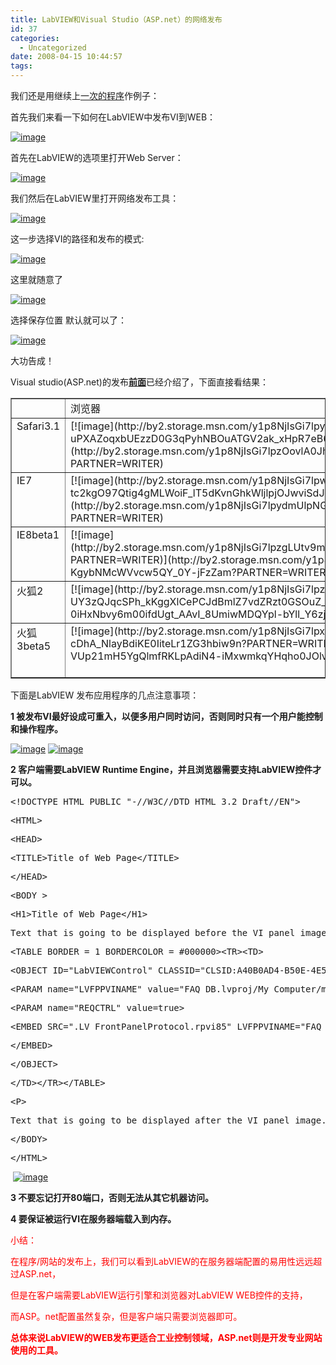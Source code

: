 ```yaml
---
title: LabVIEW和Visual Studio（ASP.net）的网络发布
id: 37
categories:
  - Uncategorized
date: 2008-04-15 10:44:57
tags:
---
```


<div id="msgcns!866B8F96A2761BBE!842" class="bvMsg">

我们还是用继续上[一次的程序](http://lhb5883.spaces.live.com/blog/cns!866B8F96A2761BBE!793.entry)作例子：

首先我们来看一下如何在LabVIEW中发布VI到WEB：

[![image](http://by2.storage.msn.com/y1p8NjIsGi7lpw__CMMSgi8xXAz2JIyCd2PQjFZ9QPVdo4tXVuEg0qqXBtaK94RpBF1IEnQZqtGo_6Mibp6m6bCD-aeDp2_vSaH?PARTNER=WRITER)](http://zdpe9q.bay.livefilestore.com/y1pwkYDTaroUr9Uge_-zbiiGzBNDigCY9IQN5HPhmA8Sq03-oTVLjivEvSR-Kq4cg-ws7BLVsV-xfmVRd5C9FZw2w?PARTNER=WRITER) 

首先在LabVIEW的选项里打开Web Server：

[![image](http://zdpe9q.bay.livefilestore.com/y1pAFYaglZOQhMzAI5L3JBsUrhGu8QCejxD89Ule-JLM1YeCtdDXz7L3XwP2aeE5ya5NBkFbZLsZYIBrtmC30LsuLmExrSR4nAf?PARTNER=WRITER)](http://zdpe9q.bay.livefilestore.com/y1pAFYaglZOQhMW-rlPEr6RkFiHe8p5XtUbZHTZ1Xj1SkO369wJLFDWiyOvPJKlJ8YeCxSGgr3hO-oGZ3vD1v46RvZoYgX46RdE?PARTNER=WRITER) 

我们然后在LabVIEW里打开网络发布工具：

[![image](http://by2.storage.msn.com/y1p8NjIsGi7lpw68nuPK7TEIardzdj_TvdyzC2BOLBTlcqT2czEE8POfsf8wv7-3vLAPqPpEsn2htTLoY80bcYrsFOK9o_LwhSB?PARTNER=WRITER)](http://by2.storage.msn.com/y1p8NjIsGi7lpzRSFtGQY3Zba1Y_GTqyviNyF8k82c0WT2BSTcfvzbupyxVDaEN8aDOuCbtTfQdK_9QRwsMx29hJ5NLXbQXV19Q?PARTNER=WRITER) 

这一步选择VI的路径和发布的模式:

[![image](http://zdpe9q.bay.livefilestore.com/y1pAFYaglZOQhMluv02iRJLzw1hGKGEDiFpr56U5c0KVnEQC21pI7b-mwu4kuaSU3_k0oAQpGwdx5d5sYUGgPkchdBKGCdQknaT?PARTNER=WRITER)](http://zdpe9q.bay.livefilestore.com/y1pAFYaglZOQhMGHBMSsuNJ9ft8_p1SATOVGhYGoKpbB1KazqoHv0p5FfAUXJ7F1Nz0Zh7UvmE3AGw9WeQopHrEQ48rbt_TZ4fz?PARTNER=WRITER) 

这里就随意了

[![image](http://zdpe9q.bay.livefilestore.com/y1pAFYaglZOQhOR685TQ5YzU5pHhRaaa8k0TWRdP58kSbwaMlQJlJeXqKB_6osvhLqiKQMFdOs9j81ruyn620xmuP-h3db04L2I?PARTNER=WRITER)](http://zdpe9q.bay.livefilestore.com/y1pAFYaglZOQhM-lBlEGEUJiCo7vFTrbFIpPu5B0f2RW7gLoj5_-YSj9mP6Uu6iRYupbZgTGXvX2qjLPq7j2I1-IjqRwSrH4Tyj?PARTNER=WRITER) 

选择保存位置 默认就可以了：

[![image](http://zdpe9q.bay.livefilestore.com/y1pAFYaglZOQhNDWd-SRmZYvI5c_Wz-d0NthvV51pBsFYXTGE2_BFDkW33xTgTPEaI8tNUhG5WHVnsNNPUd0uoalDyBmGjPJ-8X?PARTNER=WRITER)](http://zdpe9q.bay.livefilestore.com/y1pAFYaglZOQhN1y_6-r6G8Yb-E8U3qP7SmtHUMBqEI7KtyldtEffUHjnb6Nix81Ot9Ylp7y_nDjcJP__prOFGzc2sZk_pdF2pZ?PARTNER=WRITER) 

大功告成！

Visual studio(ASP.net)的发布[**前面**](http://lhb5883.spaces.live.com/blog/cns!866B8F96A2761BBE!793.entry)已经介绍了，下面直接看结果：
 <table cellspacing="0" cellpadding="2" width="400" border="1"> <tbody> <tr> <td valign="top" width="100"> </td> <td valign="top" width="100">浏览器</td> <td valign="top" width="100">LabVIEW 8.5</td> <td valign="top" width="100">ASP.net 2.0</td></tr> <tr> <td valign="top" width="100">Safari3.1</td> <td valign="top" width="100">[![image](http://by2.storage.msn.com/y1p8NjIsGi7lpyYEos7DCy5-uPXAZoqxbUEzzD0G3qPyhNBOuATGV2ak_xHpR7eB6pKFTTwOrinMtDhVLtwuAY9CxVAOjSsYOTW?PARTNER=WRITER)](http://by2.storage.msn.com/y1p8NjIsGi7lpzOovlA0Jhde32NrkvOsC2Q4lynGVmxlJ08dpNUL2_UzOKEIdvMwqFkYVHa5ZdjLW4wf_fzdjsSTX30Pbh4TO2F?PARTNER=WRITER)</td> <td valign="top" width="100">[![image](http://by2.storage.msn.com/y1p8NjIsGi7lpxmL93qpBC0MBPnD7EAzaWwtwsmMPqjPNSF5GJzHIfyOC2bEexx4tJI6s7ERIr14AhekSGaAONrlariLtkeHCmE?PARTNER=WRITER)](http://by2.storage.msn.com/y1p8NjIsGi7lpw_uCy9MDpW4Q4AfFNJPFXfy4M3zlTaP9DOh8s1hJdH1J0_vSp_05q13RR-9SxBrtx5kqqvlV2I8K8qLZ2T2lp9?PARTNER=WRITER)</td> <td valign="top" width="100">[![image](http://by2.storage.msn.com/y1p8NjIsGi7lpxLLikJ7aYjRmW4JqeDGh6xcEwq1qLdMeM-lW03wfSWdHCI41F5eofx4gGWINzxaN6EpUVSDHxc93vXUlx6vUXp?PARTNER=WRITER)](http://by2.storage.msn.com/y1p8NjIsGi7lpwH6HnFBb7bolo5VB3mDUpt5Afx9N4PfLvzoHJ8PsFT6QhE4N2bL9EcFGUXcMdTUdy3eaBV26U-OMsamPg0MOkG?PARTNER=WRITER)</td></tr> <tr> <td valign="top" width="100">IE7</td> <td valign="top" width="100">[![image](http://by2.storage.msn.com/y1p8NjIsGi7lpw2WPBkHnykC7JNt-e6YUfAGrhEkT5VpkT-tc2kgO97Qtig4gMLWoiF_lT5dKvnGhkWljlpjOJwviSdJc43QlVL?PARTNER=WRITER)](http://by2.storage.msn.com/y1p8NjIsGi7lpydmUlpNGjSMTWnYSMd0FIM0yy6HsG2vrxv9Otc2vcMQuY6_gp_hb44nndxYS6o1UJ9aVjAJA86yeTb-ufEvbRA?PARTNER=WRITER)</td> <td valign="top" width="100">[![image](http://by2.storage.msn.com/y1p8NjIsGi7lpxTHdzJESyV9fJn6QTmDAEDwWn7pFGO2BcCkwcXwNHEpKOhRKwDKTjzN-p2bgw58KY6W6lqH96Bbo2CmogrH-FA?PARTNER=WRITER)](http://by2.storage.msn.com/y1p8NjIsGi7lpwukNcvn20CT4cprLUxEyDuJYdzEOoSa8Yl0UErmxh3CPJi_Bdkc3uXM3lLz5powSgqbBKzc9b2ySzQsqicLDCb?PARTNER=WRITER)</td> <td valign="top" width="100">[![image](http://by2.storage.msn.com/y1p8NjIsGi7lpx9AldkWOlz3wwHKDC0qD0Rg7IZINHfwtH8C-ExBXwVswttXKOO3YOpe46M_Y9jJkP2SqJxvNZmd583GsJK1SYq?PARTNER=WRITER)](http://by2.storage.msn.com/y1p8NjIsGi7lpycwmL7IHwAY76BdYNt3LBZOOeg4VgEm_EsLl4fM1fS5PK2XVnn1zVoofKENtskQ7_7l0mSV_Xk-05iOE1neLmf?PARTNER=WRITER) </td></tr> <tr> <td valign="top" width="100">IE8beta1</td> <td valign="top" width="100">[![image](http://by2.storage.msn.com/y1p8NjIsGi7lpzgLUtv9m4wNW7GgeQKLQR9frOkh4y9848wyPCA0JqylQdpuzF5lmLGkGAPPso91itDgCm5QIz82kY1x76VyH7o?PARTNER=WRITER)](http://by2.storage.msn.com/y1p8NjIsGi7lpzu6tz-OmQn3jfTo4AmhKgGtkONP1oWmYtPxsI0BYlX0Ks7WR_jxIucXPXIML-KgybNMcWVvcw5QY_0Y-jFzZam?PARTNER=WRITER)</td> <td valign="top" width="100">[![image](http://by2.storage.msn.com/y1p8NjIsGi7lpx5bw-SQMgQfW4qJ9tV2akesBx49uD4-5OxXkLun1f3-WKGcHU_rzCsuVF64XkJh42RTwCIKmND6oJ3a32ZkR4t?PARTNER=WRITER)](http://zdpe9q.bay.livefilestore.com/y1pAFYaglZOQhMwUwywxPHKN1YJDnf3yeDH0zGqtISsxe4q5UQL0Ofmg0yV51SUS5d3El8c3RtB1rQHt_Y4Eu8wV54pjS4lcxaw?PARTNER=WRITER)</td> <td valign="top" width="100">[![image](http://by2.storage.msn.com/y1p8NjIsGi7lpwPHHi1b9tTsKxx33JAd62Ci2WRkPGCv5B_g9aqk0WKn9S1TAKZGxe7hlZRG0fx6WNJ9aYDJ-WfEJcRH_eW0yRd?PARTNER=WRITER)](http://zdpe9q.bay.livefilestore.com/y1pAFYaglZOQhPDkfd6Nd3R689vUTAegioJt1cQyuOItIWt8qZgIdjepEXfRIR-O5r-pmzZ5NAGObhWD415DKGRNLZQ5B4Cj8wA?PARTNER=WRITER) </td></tr> <tr> <td valign="top" width="100">火狐2</td> <td valign="top" width="100">[![image](http://by2.storage.msn.com/y1p8NjIsGi7lpzh0q7jb35zGl2D3iQy1E4hHAc-UY3zQJqcSPh_kKggXlCePCJdBmlZ7vdZRzt0GSOuZ_cNha20UQlgtRoaJirY?PARTNER=WRITER)](http://by2.storage.msn.com/y1p8NjIsGi7lpxO68zqyvDW-0iHxNbvy6m00ifdUgt_AAvI_8UmiwMDQYpl-bYll_Y6zjlKBp4mWTWKRa0MV2Y4_PXvSA2zjYgj?PARTNER=WRITER)</td> <td valign="top" width="100">[![image](http://by2.storage.msn.com/y1p8NjIsGi7lpyVgdxCW7y6jG_d8yzAkZzBnxCS-qHNCQmnB9LwF9H7JUry_bGnksrlT9a_MgfAElLnodIlF_A6PwkdggKFi1gk?PARTNER=WRITER)](http://zdpe9q.bay.livefilestore.com/y1pAFYaglZOQhNrNnfpTiBBqQTu4jbULOAP2H6WdObpC2w3uAF-9rE2x_-MxYRoJ2_rUzVsy-tlR5xGw30nz-uYLxsb4U3npC9k?PARTNER=WRITER)</td> <td valign="top" width="100">[![image](http://by2.storage.msn.com/y1p8NjIsGi7lpw-HVKmA006E9BQAd7e98-vozCA4KaS39TVeIRykGY9m1Pb6UnKDo-KpYSCjR-KUyXi1PKNGG8_nm2EvogQ_Nnz?PARTNER=WRITER)](http://zdpe9q.bay.livefilestore.com/y1pAFYaglZOQhMKciqOx8s4PCuW0Ppom71IX-a50iN7InOAXmxabKjjmCoIRrhO0H11i3tqC-H4RYtPv4S06YZ6VHp4tlSwFvQF?PARTNER=WRITER) </td></tr> <tr> <td valign="top" width="100">火狐3beta5</td> <td valign="top" width="100">[![image](http://by2.storage.msn.com/y1p8NjIsGi7lpxPCjiKlu7CnsRJXVAUDAqOPMve6gWrEXvlcHJNBgveEI2oAHOnfEMa-cDhA_NlayBdiKE0IiteLr1ZG3hbiw9n?PARTNER=WRITER)](http://by2.storage.msn.com/y1p8NjIsGi7lpzKiTy3H32Q-7l56GUkm-VUp21mH5YgQlmfRKLpAdiN4-iMxwmkqYHqho0JOlvUb1n47ZhRhZqWlswudSdsLBMv?PARTNER=WRITER)</td> <td valign="top" width="100">[![image](http://by2.storage.msn.com/y1p8NjIsGi7lpz3ukH6AZH2gLmdnlCScjSUVa1AJ5P23i4JytzqBqAvzoNKRyWe7dxF6knz1Nu8uk6Y05ta_q0DmO9ggJp6LQNc?PARTNER=WRITER)](http://zdpe9q.bay.livefilestore.com/y1pAFYaglZOQhNfIcNk_LknRDYTgjyH74A4eOdw7yMmzrCe4UxXqh1BPkB7rGUqUXCi3PB8_z44WbW1lNlrw8He7q8MVshk5CBa?PARTNER=WRITER)</td> <td valign="top" width="100">[![image](http://by2.storage.msn.com/y1p8NjIsGi7lpyPJCMOsRzfvBdZgVQ3ZWfnwei_P95Mxfk7bt2cEzgkRHZsmaXRGGC1YLDCxNj4z0LPYENOaMwyOnu2OC8ra4FV?PARTNER=WRITER)](http://zdpe9q.bay.livefilestore.com/y1pAFYaglZOQhN6RQznmxS-rQuFvyQ4xVolZ2kK1l7igkOJyvNCT74L8VhS3_d4Fb3JjLOKlWIRhOc5fwIJTSiZLgX6djgiwmOK?PARTNER=WRITER) </td></tr></tbody></table> 

下面是LabVIEW 发布应用程序的几点注意事项：

**1 被发布VI最好设成可重入，以便多用户同时访问，否则同时只有一个用户能控制和操作程序。**

[![image](http://by2.storage.msn.com/y1p8NjIsGi7lpzeXGCB09n60DB5nEBCMMfzw37KsDoulsV-TqkzEMFUPPugKxE3akGF6de4Qv6gYgwXVXU0dlMTV5aiNm62ZaFL?PARTNER=WRITER)](http://by2.storage.msn.com/y1p8NjIsGi7lpwJ8a1PX2f9OGt7wh9TsGSAKCrki68f8a4GhA5lhZFd5eCOe5_Vv2ENn33Z5EFiOJczzQsgCMpsnQ_MmlqgzBDC?PARTNER=WRITER) [![image](http://by2.storage.msn.com/y1p8NjIsGi7lpwV1nRi_xLouCpxtfZq5yClz8ZbYtB6Vt6Se6f0ErQtiyivgyu9-QkRZlpIDX4Qo4VAst2s_NGMb5wD4pdUaOxx?PARTNER=WRITER)](http://by2.storage.msn.com/y1p8NjIsGi7lpydEO9ucGTV9q9iZ993aZ9nKrPvODKvWAXQmJfgeZ_asRs7toguILPxLCyzu1gZpVZx-sRTF4hFOd933Za99Muc?PARTNER=WRITER) 

**2 客户端需要LabVIEW Runtime Engine，并且浏览器需要支持LabVIEW控件才可以。**
 <div><pre><span>&lt;!</span><span>DOCTYPE</span> <span>HTML</span> <span>PUBLIC</span> <span>&quot;-//W3C//DTD HTML 3.2 Draft//EN&quot;</span><span>&gt;</span></pre><pre><span>&lt;</span><span>HTML</span><span>&gt;</span></pre><pre><span>&lt;</span><span>HEAD</span><span>&gt;</span></pre><pre><span>&lt;</span><span>TITLE</span><span>&gt;</span>Title of Web Page<span>&lt;/</span><span>TITLE</span><span>&gt;</span></pre><pre><span>&lt;/</span><span>HEAD</span><span>&gt;</span></pre><pre><span>&lt;</span><span>BODY</span> <span>&gt;</span></pre><pre><span>&lt;</span><span>H1</span><span>&gt;</span>Title of Web Page<span>&lt;/</span><span>H1</span><span>&gt;</span></pre><pre>Text that is going to be displayed before the VI panel image.<span>&lt;</span><span>P</span><span>&gt;</span></pre><pre><span>&lt;</span><span>TABLE</span> <span>BORDER</span> = <span>1</span> <span>BORDERCOLOR</span> = #<span>000000</span><span>&gt;&lt;</span><span>TR</span><span>&gt;&lt;</span><span>TD</span><span>&gt;</span></pre><pre><span>&lt;</span><span>OBJECT</span> <span>ID</span><span>=&quot;LabVIEWControl&quot;</span> <span>CLASSID</span><span>=&quot;CLSID:A40B0AD4-B50E-4E58-8A1D-8544233807AF&quot;</span> <span>WIDTH</span>=<span>914</span> <span>HEIGHT</span>=<span>667</span> <span>CODEBASE</span><span>=&quot;ftp://ftp.ni.com/support/labview/runtime/windows/8.5/LVRunTimeEng.exe&quot;</span><span>&gt;</span></pre><pre><span>&lt;</span><span>PARAM</span> <span>name</span><span>=&quot;LVFPPVINAME&quot;</span> <span>value</span><span>=&quot;FAQ_DB.lvproj/My Computer/main_v1.0.0.vi&quot;</span><span>&gt;</span></pre><pre><span>&lt;</span><span>PARAM</span> <span>name</span><span>=&quot;REQCTRL&quot;</span> <span>value</span>=<span>true</span><span>&gt;</span></pre><pre><span>&lt;</span><span>EMBED</span> <span>SRC</span><span>=&quot;.LV_FrontPanelProtocol.rpvi85&quot;</span> <span>LVFPPVINAME</span><span>=&quot;FAQ_DB.lvproj/My Computer/main_v1.0.0.vi&quot;</span> <span>REQCTRL</span>=<span>true</span> <span>TYPE</span><span>=&quot;application/x-labviewrpvi85&quot;</span> <span>WIDTH</span>=<span>914</span> <span>HEIGHT</span>=<span>667</span>  <span>PLUGINSPAGE</span><span>=&quot;http://digital.ni.com/express.nsf/bycode/exck2m&quot;</span><span>&gt;</span></pre><pre><span>&lt;/</span><span>EMBED</span><span>&gt;</span></pre><pre><span>&lt;/</span><span>OBJECT</span><span>&gt;</span></pre><pre><span>&lt;/</span><span>TD</span><span>&gt;&lt;/</span><span>TR</span><span>&gt;&lt;/</span><span>TABLE</span><span>&gt;</span></pre><pre><span>&lt;</span><span>P</span><span>&gt;</span></pre><pre>Text that is going to be displayed after the VI panel image.</pre><pre><span>&lt;/</span><span>BODY</span><span>&gt;</span></pre><pre><span>&lt;/</span><span>HTML</span><span>&gt;</span></pre></div>

 [![image](http://by2.storage.msn.com/y1p8NjIsGi7lpwr37v6Z__8Cyh7wU2EUbF5zgPmhN38wWPAa0VTV-UC9Jz03U8kl_1r_7wYl4vAmIiKgsClDj_5qlRPGTWwJUi8?PARTNER=WRITER)](http://zdpe9q.bay.livefilestore.com/y1pAFYaglZOQhP6awthTcHcLjagVSfAfChVDXgUqleWmDnMna9wUx1lzen33ogZxWTU1zKTfHctp58Fl5NsSNHmWXtkZdpLTVgp?PARTNER=WRITER) 

**3 不要忘记打开80端口，否则无法从其它机器访问。**

**4 要保证被运行VI在服务器端载入到内存。**

<font color="#ff0000">小结：</font>

<font color="#ff0000">在程序/网站的发布上，我们可以看到LabVIEW的在服务器端配置的易用性远远超过ASP.net，</font>

<font color="#ff0000">但是在客户端需要LabVIEW运行引擎和浏览器对LabVIEW WEB控件的支持，</font>

<font color="#ff0000">而ASP。net配置虽然复杂，但是客户端只需要浏览器即可。</font>

<font color="#ff0000">**总体来说LabVIEW的WEB发布更适合工业控制领域，ASP.net则是开发专业网站使用的工具。**</font>
</div>